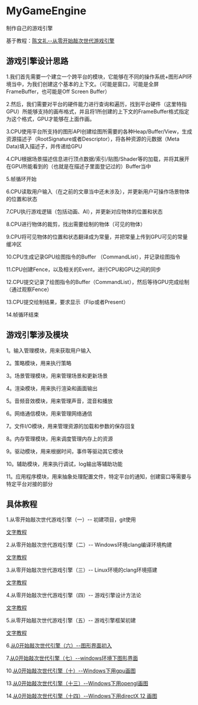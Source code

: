 # MyGameEngine

制作自己的游戏引擎

基于教程：[陈文礼--从零开始敲次世代游戏引擎](https://zhuanlan.zhihu.com/c_119702958)


## 游戏引擎设计思路

1.我们首先需要一个建立一个跨平台的模块，它能够在不同的操作系统+图形API环境当中，为我们创建这个基本的上下文。（可能是窗口，可能是全屏FrameBuffer，也可能是Off Screen Buffer）

2.然后，我们需要对平台的硬件能力进行查询和遍历，找到平台硬件（这里特指GPU）所能够支持的画布格式，并且将1所创建的上下文的FrameBuffer格式指定为这个格式，GPU才能够在上面作画。

3.CPU使用平台所支持的图形API创建绘图所需要的各种Heap/Buffer/View，生成资源描述子（RootSignature或者Descriptor），将各种资源的元数据（Meta Data)填入描述子，并传递给GPU

4.CPU根据场景描述信息进行顶点数据/索引/贴图/Shader等的加载，并将其展开在GPU所能看到的（也就是在描述子里面登记过的）Buffer当中

5.帧循环开始

6.CPU读取用户输入（在之前的文章当中还未涉及），并更新用户可操作场景物体的位置和状态

7.CPU执行游戏逻辑（包括动画、AI），并更新对应物体的位置和状态

8.CPU进行物体的裁剪，找出需要绘制的物体（可见的物体）

9.CPU将可见物体的位置和状态翻译成为常量，并把常量上传到GPU可见的常量缓冲区

10.CPU生成记录GPU绘图指令的Buffer （CommandList），并记录绘图指令

11.CPU创建Fence，以及相关的Event，进行CPU和GPU之间的同步

12.CPU提交记录了绘图指令的Buffer（CommandList），然后等待GPU完成绘制（通过观察Fence）

13.CPU提交绘制结果，要求显示（Flip或者Present）

14.帧循环结束


## 游戏引擎涉及模块

1。输入管理模块，用来获取用户输入

2。策略模块，用来执行策略

3。场景管理模块，用来管理场景和更新场景

4。渲染模块，用来执行渲染和画面输出

5。音频音效模块，用来管理声音，混音和播放

6。网络通信模块，用来管理网络通信

7。文件I/O模块，用来管理资源的加载和参数的保存回复

8。内存管理模块，用来调度管理内存上的资源

9。驱动模块，用来根据时间，事件等驱动其它模块

10。辅助模块，用来执行调试，log输出等辅助功能

11。应用程序模块，用来抽象处理配置文件，特定平台的通知，创建窗口等需要与特定平台对接的部分




## 具体教程



1.从零开始敲次世代游戏引擎（一）-- 初建项目，git使用


[文字教程](https://zhuanlan.zhihu.com/p/28589792)

2.从零开始敲次世代游戏引擎（二）-- Windows环境clang编译环境构建


[文字教程](https://zhuanlan.zhihu.com/p/28598462)


3.从零开始敲次世代游戏引擎（三）-- Linux环境的clang环境搭建


[文字教程](https://zhuanlan.zhihu.com/p/28619982)


4.从零开始敲次世代游戏引擎（四）-- 游戏引擎设计方法论


[文字教程](https://zhuanlan.zhihu.com/p/28615565)


5.从零开始敲次世代游戏引擎（五）-- 游戏引擎框架初建


[文字教程](https://zhuanlan.zhihu.com/p/28619982)


6.[从0开始敲次世代引擎（六）--图形界面初入](https://zhuanlan.zhihu.com/p/28633100)

7.[从0开始敲次世代引擎（七）--windows环境下图形界面](https://zhuanlan.zhihu.com/p/28641118)

10.[从0开始敲次世代引擎（十）--Windows下用gpu画图](https://zhuanlan.zhihu.com/p/28711014)

13.[从0开始敲次世代引擎（十三）--Windows下用opengl画图](https://zhuanlan.zhihu.com/p/28800368)

14.[从0开始敲次世代引擎（十四）--Windows下用directX 12 画图](https://zhuanlan.zhihu.com/p/28809434)







